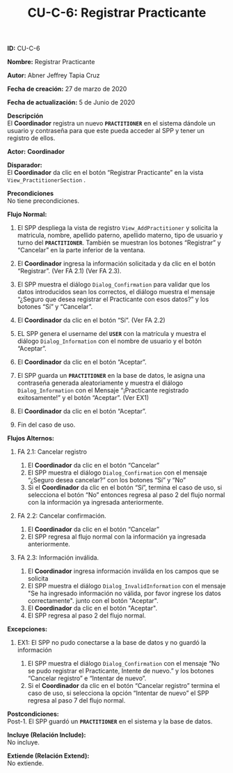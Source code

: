 ﻿---
layout: page
title: "CU-C-6: Registrar Practicante"
permalink: /design-specification/uc-descriptions/coordinator/cu-c-6/
hide_hero: true
---

**ID:** CU-C-6

**Nombre:** Registrar Practicante

**Autor:** Abner Jeffrey Tapia Cruz

**Fecha de creación:** 27 de marzo de 2020

**Fecha de actualización:** 5 de Junio de 2020

**Descripción**  
El **Coordinador** registra un nuevo **`PRACTITIONER`** en el sistema dándole un usuario y contraseña para que este pueda acceder al SPP y tener un registro de ellos.

**Actor:** **Coordinador**

**Disparador:**  
El **Coordinador** da clic en el botón “Registrar Practicante” en la vista `View_PractitionerSection` .

**Precondiciones**  
No tiene precondiciones.

**Flujo Normal:**  
1. El SPP despliega la vista de registro `View_AddPractitioner` y solicita la matricula, nombre, apellido paterno, apellido materno, tipo de usuario y turno del **`PRACTITIONER`**. También se muestran los botones “Registrar” y “Cancelar” en la parte inferior de la ventana.

2. El **Coordinador** ingresa la información solicitada y da clic en el botón “Registrar”. (Ver FA 2.1) (Ver FA 2.3).

3. El SPP muestra el diálogo `Dialog_Confirmation` para validar que los datos introducidos sean los correctos, el diálogo muestra el mensaje “¿Seguro que desea registrar el Practicante con esos datos?” y los botones “Sí” y “Cancelar”.

4. El **Coordinador** da clic en el botón “Sí”. (Ver FA 2.2)

5. EL SPP genera el username del **`USER`** con la matrícula y muestra el diálogo `Dialog_Information` con el nombre de usuario y el botón “Aceptar”.

6. El **Coordinador** da clic en el botón “Aceptar”.

7. El SPP guarda un **`PRACTITIONER`** en la base de datos, le asigna una contraseña generada aleatoriamente y muestra el diálogo `Dialog_Information` con el Mensaje “¡Practicante registrado exitosamente!” y el botón “Aceptar”. (Ver EX1)

8. El **Coordinador** da clic en el botón “Aceptar”.

9. Fin del caso de uso.

**Flujos Alternos:**  
1. FA 2.1: Cancelar registro

	1. El **Coordinador** da clic en el botón “Cancelar”
	2. El SPP muestra el diálogo `Dialog_Confirmation` con el mensaje “¿Seguro desea cancelar?” con los botones “Sí” y “No”
	3. Si el **Coordinador** da clic en el botón “Sí”, termina el caso de uso, si selecciona el botón “No” entonces regresa al paso 2 del flujo normal con la información ya ingresada anteriormente.

2. FA 2.2: Cancelar confirmación.

	1. El **Coordinador** da clic en el botón “Cancelar”
	2. El SPP regresa al flujo normal con la información ya ingresada anteriormente.

3. FA 2.3: Información inválida.
	1. El **Coordinador** ingresa información inválida en los campos que se solicita
	2. El SPP muestra el diálogo `Dialog_InvalidInformation` con el mensaje "Se ha ingresado información no válida, por favor ingrese los datos correctamente". junto con el botón "Aceptar".
	3. El **Coordinador** da clic en el botón "Aceptar".
	4. El SPP regresa al paso 2 del flujo normal.

**Excepciones:**  
1. EX1: El SPP no pudo conectarse a la base de datos y no guardó la información

	1. El SPP muestra el diálogo `Dialog_Confirmation` con el mensaje “No se pudo registrar el Practicante, Intente de nuevo.” y los botones “Cancelar registro” e “Intentar de nuevo”.
	2. Si el **Coordinador** da clic en el botón “Cancelar registro” termina el caso de uso, si selecciona la opción “Intentar de nuevo” el SPP regresa al paso 7 del flujo normal.

**Postcondiciones:**  
Post-1. El SPP guardó un **`PRACTITIONER`** en el sistema y la base de datos.

**Incluye (Relación Include):**  
No incluye.

**Extiende (Relación Extend):**  
No extiende.
